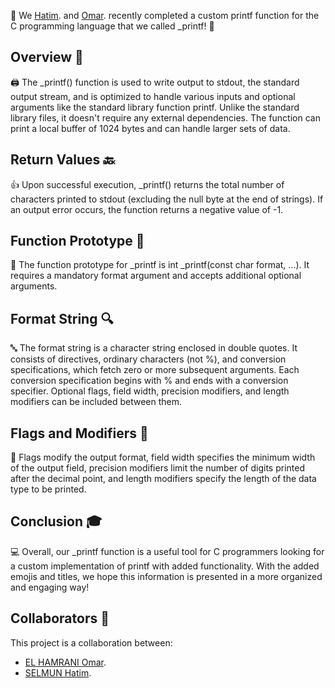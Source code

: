 🎉 We [Hatim](https://github.com/Hatimsel). and [Omar](https://github.com/RyuzakiiL23). recently completed a custom printf function for the C programming language that we called \_printf! 🚀

## Overview 📝

🖨️ The \_printf() function is used to write output to stdout, the standard output stream, and is optimized to handle various inputs and optional arguments like the standard library function printf. Unlike the standard library files, it doesn't require any external dependencies. The function can print a local buffer of 1024 bytes and can handle larger sets of data.

## Return Values 🔙

👍 Upon successful execution, \_printf() returns the total number of characters printed to stdout (excluding the null byte at the end of strings). If an output error occurs, the function returns a negative value of -1.

## Function Prototype 📜

📄 The function prototype for \_printf is int \_printf(const char format, ...). It requires a mandatory format argument and accepts additional optional arguments.

## Format String 🔍

🔤 The format string is a character string enclosed in double quotes. It consists of directives, ordinary characters (not %), and conversion specifications, which fetch zero or more subsequent arguments. Each conversion specification begins with % and ends with a conversion specifier. Optional flags, field width, precision modifiers, and length modifiers can be included between them.

## Flags and Modifiers 🔢

🚩 Flags modify the output format, field width specifies the minimum width of the output field, precision modifiers limit the number of digits printed after the decimal point, and length modifiers specify the length of the data type to be printed.

## Conclusion 🎓

💻 Overall, our \_printf function is a useful tool for C programmers looking for a custom implementation of printf with added functionality. With the added emojis and titles, we hope this information is presented in a more organized and engaging way!

## Collaborators 🤝

This project is a collaboration between:

- [EL HAMRANI Omar](https://github.com/RyuzakiiL23).
- [SELMUN Hatim](https://github.com/Hatimsel).
